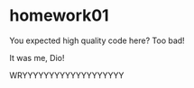 # homework01

You expected high quality code here? Too bad!

It was me, Dio!

WRYYYYYYYYYYYYYYYYYYY
